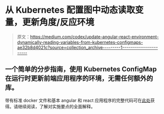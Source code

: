 # 从 Kubernetes 配置图中动态读取变量，更新角度/反应环境

> 原文：<https://medium.com/codex/update-angular-react-environment-dynamically-reading-variables-from-kubernetes-configmaps-ae32b8d4021c?source=collection_archive---------1----------------------->

## 一个简单的分步指南，使用 Kubernetes ConfigMap 在运行时更新前端应用程序的环境，无需任何额外的库。

带有标准 docker 文件和基本 angular 和 react 应用程序的完整代码可在[此处](https://github.com/GaetanoPiazzolla/env-frontend)获得。请继续阅读，了解对实施要点的全面解释。